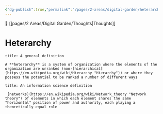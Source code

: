 ```yaml
---
{"dg-publish":true,"permalink":"/pages/2-areas/digital-garden/heterarchy/"}
---
```


🔗  [[pages/2 Areas/Digital Garden/Thoughts|Thoughts]]

# Heterarchy

```ad-quote
title: A general definition

A **heterarchy** is a system of organization where the elements of the organization are unranked (non-[hierarchical](https://en.wikipedia.org/wiki/Hierarchy "Hierarchy")) or where they possess the potential to be ranked a number of different ways
```

```ad-quote
title: An information science definition

 [networks](https://en.wikipedia.org/wiki/Network_theory "Network theory") of elements in which each element shares the same "horizontal" position of power and authority, each playing a theoretically equal role
```